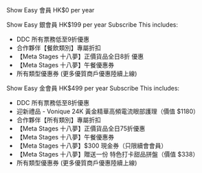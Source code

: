 Show Easy 會員
HK$0 per year

Show Easy 銀會員
HK$199 per year
Subscribe This includes:
- DDC 所有票務低至9折優惠
- 合作夥伴【餐飲類別】專屬折扣
- 【Meta Stages 十八夢】正價貨品全日8折 優惠
- 【Meta Stages 十八夢】午餐優惠券
- 所有類型優惠券 (更多優質商戶優惠陸續上線)


Show Easy 金會員
HK$499 per year
Subscribe This includes:
- DDC 所有票務低至8折優惠
- 迎新禮品 - Vonique 24K 黃金精華高頻電流眼部護理（價值 $1180）
- 合作夥伴【所有類別】專屬折扣
- 【Meta Stages 十八夢】正價貨品全日75折優惠
- 【Meta Stages 十八夢】午餐優惠券
- 【Meta Stages 十八夢】$300 現金券（只限續會會員）
- 【Meta Stages 十八夢】贈送一份 特色打卡甜品拼盤（價值 $338）
- 所有類型優惠券 (更多優質商戶優惠陸續上線)